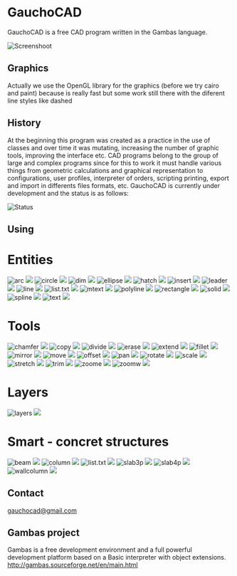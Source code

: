 # GauchoCAD
GauchoCAD is a free CAD program written in the Gambas language.

![Screenshoot](./screen.png)

## Graphics
Actually we use the OpenGL library for the graphics (before we try cairo and paint) because is really fast but some work still there with the diferent line styles like dashed

## History
At the beginning this program was created as a practice in the use of classes and over time it was mutating, increasing the number of graphic tools, improving the interface etc.
CAD programs belong to the group of large and complex programs since for this to work it must handle various things from geometric calculations and graphical representation to configurations, user profiles, interpreter of orders, scripting printing, export and import in differents files formats, etc.
GauchoCAD is currently under development and the status is as follows:

![Status](./status.png)

## Using

# Entities
![arc](./svg/entities/arc.svg) <img src="./svg/arc.svg">
![circle](./svg/entities/circle.svg) <img src="./svg/circle.svg">
![dim](./svg/entities/dim.svg) <img src="./svg/dim.svg">
![ellipse](./svg/entities/ellipse.svg) <img src="./svg/ellipse.svg">
![hatch](./svg/entities/hatch.svg) <img src="./svg/hatch.svg">
![insert](./svg/entities/insert.svg) <img src="./svg/insert.svg">
![leader](./svg/entities/leader.svg) <img src="./svg/leader.svg">
![line](./svg/entities/line.svg) <img src="./svg/line.svg">
![list.txt](./svg/entities/list.txt.svg) <img src="./svg/list.txt.svg">
![mtext](./svg/entities/mtext.svg) <img src="./svg/mtext.svg">
![polyline](./svg/entities/polyline.svg) <img src="./svg/polyline.svg">
![rectangle](./svg/entities/rectangle.svg) <img src="./svg/rectangle.svg">
![solid](./svg/entities/solid.svg) <img src="./svg/solid.svg">
![spline](./svg/entities/spline.svg) <img src="./svg/spline.svg">
![text](./svg/entities/text.svg) <img src="./svg/text.svg">

# Tools 
![chamfer](./svg/tools/chamfer.svg) <img src="./svg/chamfer.svg">
![copy](./svg/tools/copy.svg) <img src="./svg/copy.svg">
![divide](./svg/tools/divide.svg) <img src="./svg/divide.svg">
![erase](./svg/tools/erase.svg) <img src="./svg/erase.svg">
![extend](./svg/tools/extend.svg) <img src="./svg/extend.svg">
![fillet](./svg/tools/fillet.svg) <img src="./svg/fillet.svg">
![mirror](./svg/tools/mirror.svg) <img src="./svg/mirror.svg">
![move](./svg/tools/move.svg) <img src="./svg/move.svg">
![offset](./svg/tools/offset.svg) <img src="./svg/offset.svg">
![pan](./svg/tools/pan.svg) <img src="./svg/pan.svg">
![rotate](./svg/tools/rotate.svg) <img src="./svg/rotate.svg">
![scale](./svg/tools/scale.svg) <img src="./svg/scale.svg">
![stretch](./svg/tools/stretch.svg) <img src="./svg/stretch.svg">
![trim](./svg/tools/trim.svg) <img src="./svg/trim.svg">
![zoome](./svg/tools/zoome.svg) <img src="./svg/zoome.svg">
![zoomw](./svg/tools/zoomw.svg) <img src="./svg/zoomw.svg">


# Layers
![layers](./svg/layers/layers.svg) <img src="./svg/layers.svg">

# Smart - concret structures
![beam](./svg/smart/beam.svg) <img src="./svg/beam.svg">
![column](./svg/smart/column.svg) <img src="./svg/column.svg">
![list.txt](./svg/smart/list.txt.svg) <img src="./svg/list.txt.svg">
![slab3p](./svg/smart/slab3p.svg) <img src="./svg/slab3p.svg">
![slab4p](./svg/smart/slab4p.svg) <img src="./svg/slab4p.svg">
![wallcolumn](./svg/smart/wallcolumn.svg) <img src="./svg/wallcolumn.svg">


## Contact
gauchocad@gmail.com

## Gambas project
Gambas is a free development environment and a full powerful development platform based on a Basic interpreter with object extensions.
http://gambas.sourceforge.net/en/main.html



